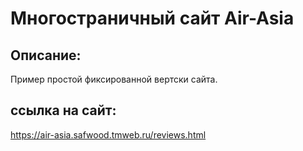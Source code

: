 # Многостраничный сайт Air-Asia

## Описание:
Пример простой фиксированной вертски сайта.

## ссылка на сайт:
https://air-asia.safwood.tmweb.ru/reviews.html